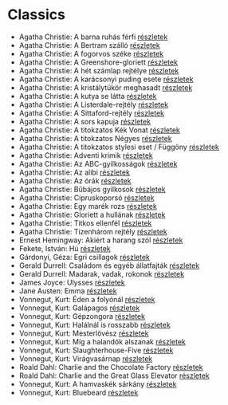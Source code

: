 # Classics

- Agatha Christie: A barna ruhás férfi [részletek](_details/Agatha%20Christie.md#id_1745)
- Agatha Christie: A Bertram szálló [részletek](_details/Agatha%20Christie.md#id_1746)
- Agatha Christie: A fogorvos széke [részletek](_details/Agatha%20Christie.md#id_1747)
- Agatha Christie: A Greenshore-gloriett [részletek](_details/Agatha%20Christie.md#id_1762)
- Agatha Christie: A hét számlap rejtélye [részletek](_details/Agatha%20Christie.md#id_1748)
- Agatha Christie: A karácsonyi puding esete [részletek](_details/Agatha%20Christie.md#id_1749)
- Agatha Christie: A kristálytükör meghasadt [részletek](_details/Agatha%20Christie.md#id_1750)
- Agatha Christie: A kutya se látta [részletek](_details/Agatha%20Christie.md#id_1751)
- Agatha Christie: A Listerdale-rejtély [részletek](_details/Agatha%20Christie.md#id_1753)
- Agatha Christie: A Sittaford-rejtély [részletek](_details/Agatha%20Christie.md#id_1754)
- Agatha Christie: A sors kapuja [részletek](_details/Agatha%20Christie.md#id_1755)
- Agatha Christie: A titokzatos Kék Vonat [részletek](_details/Agatha%20Christie.md#id_1757)
- Agatha Christie: A titokzatos Négyes [részletek](_details/Agatha%20Christie.md#id_238)
- Agatha Christie: A titokzatos stylesi eset / Függöny [részletek](_details/Agatha%20Christie.md#id_1758)
- Agatha Christie: Adventi krimik [részletek](_details/Agatha%20Christie.md#id_1761)
- Agatha Christie: Az ABC-gyilkosságok [részletek](_details/Agatha%20Christie.md#id_1764)
- Agatha Christie: Az alibi [részletek](_details/Agatha%20Christie.md#id_1765)
- Agatha Christie: Az órák [részletek](_details/Agatha%20Christie.md#id_1768)
- Agatha Christie: Bűbájos gyilkosok [részletek](_details/Agatha%20Christie.md#id_1771)
- Agatha Christie: Cipruskoporsó [részletek](_details/Agatha%20Christie.md#id_1772)
- Agatha Christie: Egy marék rozs [részletek](_details/Agatha%20Christie.md#id_1773)
- Agatha Christie: Gloriett a hullának [részletek](_details/Agatha%20Christie.md#id_1777)
- Agatha Christie: Titkos ellenfél [részletek](_details/Agatha%20Christie.md#id_1756)
- Agatha Christie: Tizenhárom rejtély [részletek](_details/Agatha%20Christie.md#id_1759)
- Ernest Hemingway: Akiért a harang szól [részletek](_details/Ernest%20Hemingway.md#id_1196)
- Fekete, István: Hú [részletek](_details/Fekete%2C%20Istv%C3%A1n.md#id_730)
- Gárdonyi, Géza: Egri csillagok [részletek](_details/G%C3%A1rdonyi%2C%20G%C3%A9za.md#id_1603)
- Gerald Durrell: Családom és egyéb állatfajták [részletek](_details/Gerald%20Durrell.md#id_50)
- Gerald Durrell: Madarak, vadak, rokonok [részletek](_details/Gerald%20Durrell.md#id_867)
- James Joyce: Ulysses [részletek](_details/James%20Joyce.md#id_1473)
- Jane Austen: Emma [részletek](_details/Jane%20Austen.md#id_57)
- Vonnegut, Kurt: Éden a folyónál [részletek](_details/Vonnegut%2C%20Kurt.md#id_1624)
- Vonnegut, Kurt: Galápagos [részletek](_details/Vonnegut%2C%20Kurt.md#id_1619)
- Vonnegut, Kurt: Gépzongora [részletek](_details/Vonnegut%2C%20Kurt.md#id_1618)
- Vonnegut, Kurt: Halálnál is rosszabb [részletek](_details/Vonnegut%2C%20Kurt.md#id_1628)
- Vonnegut, Kurt: Mesterlövész [részletek](_details/Vonnegut%2C%20Kurt.md#id_1622)
- Vonnegut, Kurt: Míg a halandók alszanak [részletek](_details/Vonnegut%2C%20Kurt.md#id_1617)
- Vonnegut, Kurt: Slaughterhouse-Five [részletek](_details/Vonnegut%2C%20Kurt.md#id_1620)
- Vonnegut, Kurt: Virágvasárnap [részletek](_details/Vonnegut%2C%20Kurt.md#id_1627)
- Roald Dahl: Charlie and the Chocolate Factory [részletek](_details/Roald%20Dahl.md#id_1593)
- Roald Dahl: Charlie and the Great Glass Elevator [részletek](_details/Roald%20Dahl.md#id_1594)
- Vonnegut, Kurt: A hamvaskék sárkány [részletek](_details/Vonnegut%2C%20Kurt.md#id_1701)
- Vonnegut, Kurt: Bluebeard [részletek](_details/Vonnegut%2C%20Kurt.md#id_1702)
